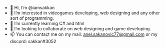 - 👋 Hi, I’m @iamsakkan
- 👀 I’m interested in videogames developing, web designing and any other sort of programming.
- 🌱 I’m currently learning C# and html
- 💞️ I’m looking to collaborate on web designing and game developing.
- 📫 You can contact me on my mail: anel.sakanovic77@gmail.com or my discord: sakkan#3052

<!---
iamsakkan/iamsakkan is a ✨ special ✨ repository because its `README.md` (this file) appears on your GitHub profile.
You can click the Preview link to take a look at your changes.
--->
